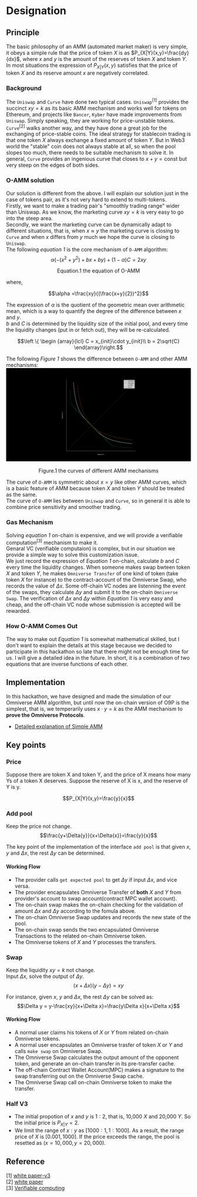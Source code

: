 # Designation
## Principle
The basic philosophy of an AMM (automated market maker) is very simple, it obeys a simple rule that the price of token $X$ is as $P_{X|Y}(x,y)=\frac{dy}{dx}$, where $x$ and $y$ is the amount of the reserves of token $X$ and token $Y$. In most situations the expression of $P_{X|Y}(x,y)$ satisfies that the price of token $X$ and its reserve amount $x$ are negatively correlated.  
### Background
The `Uniswap` and `Curve` have done two typical cases. `Uniswap`<sup>[1]</sup> provides the succinct $xy=k$ as its basic AMM mechanism and works well for tokens on Ethereum, and projects like `Bancor`, `Kyber` have made improvements from `Uniswap`. Simply speaking, they are working for price-unstable tokens.  
`Curve`<sup>[2]</sup> walks another way, and they have done a great job for the exchanging of price-stable coins. The ideal strategy for stablecoin trading is that one token $X$ always exchange a fixed amount of token $Y$. But in Web3 world the "stable" coin does not always stable at all, so when the pool slopes too much, there needs to be suitable mechanism to solve it. In general, `Curve` provides an ingenious curve that closes to $x+y=\text{const}$ but very steep on the edges of both sides.  

### O-AMM solution
Our solution is different from the above. I will explain our solution just in the case of tokens pair, as it's not very hard to extend to multi-tokens.   
Firstly, we want to make a trading pair's "smoothly trading range" wider than Uniswap. As we know, the marketing curve $xy=k$ is very easy to go into the steep area.  
Secondly, we want the marketing curve can be dynamically adapt to different situations, that is, when $x\approx y$ the marketing curve is closing to `Curve` and when $x$ differs from $y$ much we hope the curve is closing to `Uniswap`.  
The following *equation 1* is the core mechanism of `O-AMM` algorithm:  
$$\alpha(-(x^2+y^2)+bx+by)+(1-\alpha)C=2xy$$  
<p align="center">Equation.1 the equation of O-AMM</p>  
where,  

$$\alpha =\frac{xy}{(\frac{x+y}{2})^2}$$  

The expression of $\alpha$ is the quotient of the geometric mean over arithmetic mean, which is a way to quantify the degree of the difference between $x$ and $y$.  
$b$ and $C$ is determined by the liquidity size of the initial pool, and every time the liquidity changes (put in or fetch out), they will be re-calculated.  

$$\left \{ \begin {array}{lcl}
C = x_{init}\cdot y_{init}\\
b = 2\sqrt{C}
\end{array}\right.$$  

The following *Figure 1* shows the difference between `O-AMM` and other AMM mechanisms:  
![img](./assets/Figure_1.png)  
<p align="center">Figure.1 the curves of different AMM mechanisms</p>  

The curve of `O-AMM` is symmetric about $x = y$ like other AMM curves, which is a basic feature of AMM because token $X$ and token $Y$ should be treated as the same.  
The curve of `O-AMM` lies between `Uniswap` and `Curve`, so in general it is able to combine price sensitivity and smoother trading.  

### Gas Mechanism
Solving *equation 1* on-chain is expensive, and we will provide a verifiable computation<sup>[3]</sup> mechanism to make it.  
Genaral VC (verifiable computaion) is complex, but in our situation we provide a simple way to solve this customization issue.  
We just record the expression of *Equation 1* on-chain, calculate $b$ and $C$ every time the liquidity changes. When someone makes swap bwteen token $X$ and token $Y$, he makes `Omniverse Transfer` of one kind of token (take token $X$ for instance) to the contract-account of the Omniverse Swap, who records the value of $\Delta{x}$. Some off-chain VC nodes are listenning the event of the swaps, they calculate $\Delta{y}$ and submit it to the on-chain `Omniverse Swap`. The verification of $\Delta{x}$ and $\Delta{y}$ within *Equation 1* is very easy and cheap, and the off-chain VC node whose submission is accepted will be rewarded.  

### How O-AMM Comes Out
The way to make out *Equation 1* is somewhat mathematical skilled, but I don't want to explain the details at this stage because we decided to participate in this hackathon so late that there might not be enough time for us. I will give a detailed idea in the future. In short, it is a combination of two equations that are inverse functions of each other.  

## Implementation
In this hackathon, we have designed and made the simulation of our Omniverse AMM algorithm, but until now the on-chain version of O9P is the simplest, that is, we temperarily uses $x\cdot y=k$ as the AMM mechanism to **prove the Omniverse Protocols**.  
* [Detailed explanation of Simple AMM](https://github.com/xiyu1984/Blog/blob/main/docs/AMM/uniswap%20explanation.md)

## Key points
### Price
Suppose there are token X and token Y, and the price of X means how many Ys of a token X deserves. Suppose the reserve of X is x, and the reserve of Y is y.  

$$P_{X|Y}(x,y)=\frac{y}{x}$$

### Add pool
Keep the price not change.  
$$\frac{y+\Delta{y}}{x+\Delta{x}}=\frac{y}{x}$$  

The key point of the implementation of the interface `add pool` is that given $x$, $y$ and $\Delta x$, the rest $\Delta y$ can be determined.  

#### Working Flow
* The provider calls `get expected pool` to get $\Delta y$ if input $\Delta x$, and vice versa.
* The provider encapsulates Omniverse Transfer of **both** $X$ and $Y$ from provider's account to swap account(contract MPC wallet account).
* The on-chain swap makes the on-chain checking for the validation of amount $\Delta x$ and $\Delta y$ according to the fomula above.
* The on-chain Omniverse Swap updates and records the new state of the pool.
* The on-chain swap sends the two encapsulated Omniverse Transactions to the related on-chain Omniverse token.
* The Omniverse tokens of $X$ and $Y$ processes the transfers.

### Swap
Keep the liquidity $xy=k$ not change.  
Input $\Delta x$, solve the output of $\Delta y$.  
$$(x+\Delta x)(y-\Delta y)=xy$$  

For instance, given $x$, $y$ and $\Delta x$, the rest $\Delta y$ can be solved as:  
$$\Delta y = y-\frac{xy}{x+\Delta x}=\frac{y\Delta x}{x+\Delta x}$$  

#### Working Flow
* A normal user claims his tokens of $X$ or $Y$ from related on-chain Omniverse tokens.
* A normal user encapsulates an Omniverse trasfer of token $X$ or $Y$ and calls `make swap` on Omniverse Swap.
* The Omniverse Swap calculates the output amount of the opponent token, and generate an on-chain transfer in its pre-transfer cache.
* The off-chain Contract Wallet Account(MPC) makes a signature to the swap transferring out on the Omniverse Swap cache.
* The Omniverse Swap call on-chain Omniverse token to make the transfer.
 
### Half V3
* The initial propotion of $x$ and $y$ is $1:2$, that is, 10,000 $X$ and 20,000 $Y$. So the initial price is $P_{X|Y}=2$. 
* We limit the range of $x:y$ as $[1000:1, 1:1000]$. As a result, the range price of $X$ is $[0.001, 1000]$. If the price exceeds the range, the pool is resetted as $(x=10,000, y=20,000)$.  

## Reference
[1] [white paper-v3](https://uniswap.org/whitepaper-v3.pdf)   
[2] [white paper](https://classic.curve.fi/files/stableswap-paper.pdf)  
[3] [Verifiable computing](https://en.wikipedia.org/wiki/Verifiable_computing)
